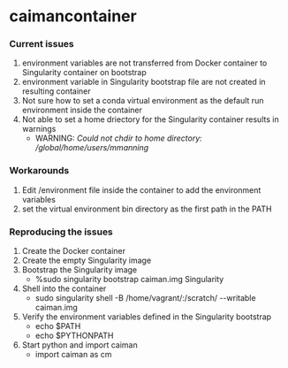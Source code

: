# caimancontainer

### Current issues

1. environment variables are not transferred from Docker container to Singularity container on bootstrap
2. environment variable in Singularity bootstrap file are not created in resulting container
3. Not sure how to set a conda virtual environment as the default run environment inside the container
4. Not able to set a home driectory for the Singularity container results in warnings
    * WARNING: *Could not chdir to home directory: /global/home/users/mmanning*


### Workarounds

1. Edit /environment file inside the container to add the environment variables
2. set the virtual environment bin directory as the first path in the PATH


### Reproducing the issues

1. Create the Docker container
2. Create the empty Singularity image
3. Bootstrap the Singularity image
    * %sudo singularity  bootstrap caiman.img Singularity
4. Shell into the container
    * sudo singularity shell -B /home/vagrant/:/scratch/  --writable caiman.img
5. Verify the environment variables defined in the Singularity bootstrap
    * echo $PATH
    * echo $PYTHONPATH
6. Start python and import caiman
    * import caiman as cm

